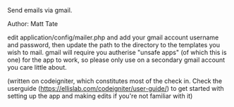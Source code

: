 Send emails via gmail.

Author: Matt Tate

edit application/config/mailer.php and add your gmail account username and password, then update the path to the directory to the templates you wish to mail. gmail will require you autherise "unsafe apps" (of which this is one) for the app to work, so please only use on a secondary gmail account you care little about.

(written on codeigniter, which constitutes most of the check in. Check the userguide (https://ellislab.com/codeigniter/user-guide/) to get started with setting up the app and making edits if you're not familiar with it)
